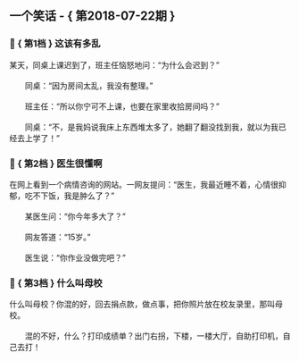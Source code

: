 ## 一个笑话 - { 第2018-07-22期 }
</hr>

### :jack_o_lantern: { 第1档 } 这该有多乱
某天，同桌上课迟到了，班主任恼怒地问：“为什么会迟到？”<br/><br/>　　同桌：“因为房间太乱，我没有整理。”<br/><br/>　　班主任：“所以你宁可不上课，也要在家里收拾房间吗？”<br/><br/>　　同桌：“不，是我妈说我床上东西堆太多了，她翻了翻没找到我，就以为我已经去上学了！”


### :jack_o_lantern: { 第2档 } 医生很懂啊
在网上看到一个病情咨询的网站。一网友提问：“医生，我最近睡不着，心情很抑郁，吃不下饭，我是肿么了？”<br/><br/>　　某医生问：“你今年多大了？”<br/><br/>　　网友答道：“15岁。”<br/><br/>　　医生说：“你作业没做完吧？”


### :jack_o_lantern: { 第3档 } 什么叫母校
什么叫母校？你混的好，回去捐点款，做点事，把你照片放在校友录里，那叫母校。<br/><br/>　　混的不好，什么？打印成绩单？出门右拐，下楼，一楼大厅，自助打印机，自己去打！


